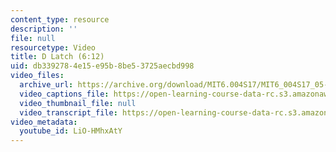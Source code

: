 ```yaml
---
content_type: resource
description: ''
file: null
resourcetype: Video
title: D Latch (6:12)
uid: db339278-4e15-e95b-8be5-3725aecbd998
video_files:
  archive_url: https://archive.org/download/MIT6.004S17/MIT6_004S17_05-02-02_300k.mp4
  video_captions_file: https://open-learning-course-data-rc.s3.amazonaws.com/6-004-computation-structures-spring-2017/1e5125a090e259d5b2b256c23dd1f259_LiO-HMhxAtY.vtt
  video_thumbnail_file: null
  video_transcript_file: https://open-learning-course-data-rc.s3.amazonaws.com/6-004-computation-structures-spring-2017/a7ce4c4f6c8b62e1cceec4bad2cddb16_LiO-HMhxAtY.pdf
video_metadata:
  youtube_id: LiO-HMhxAtY
---
```

